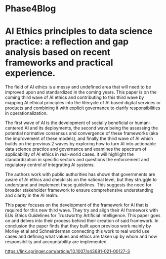 # Phase4Blog
# AI Ethics principles to data science practice: a reflection and gap analysis based on recent frameworks and practical experience.

The field of AI ethics is a messy and undefined area that will need to be improved upon and standardized in the coming years. This paper is on the coming third wave of AI ethics and contributing to this third wave by mapping AI ethical principles into the lifecycle of AI based digital services or products and combining it with explicit governance to clarify responsibilities in operationalization.

The first wave of AI is the development of socially beneficial or human-centered AI and its deployments, the second wave being the assessing the potential normative consensus and convergence of these frameworks (aka the improvement of these models), and finally the third wave of AI which builds on the previous 2 waves by exploring how to turn AI into actionable data science practice and governance and examines the spectrum of applicability of AI ethics in real-world cases.  It will highlight the standardization in specific sectors and questions the enforcement and regulatory control of integrating AI systems. 

The authors work with public authorities has shown that governments are aware of AI ethics and checklists on the national level, but they struggle to understand and implement these guidelines.  This suggests the need for broader stakeholder framework to ensure comprehensive understanding and clarity in the AI realm.

This paper focuses on the development of the framework for AI that is required for this new third wave. They try and align their AI framework with EUs Ethics Guidelines for Trustworthy Artificial Intelligence. This paper goes on and delves into their process behind their creation of said framework.  In conclusion the paper finds that they built upon previous work mainly by Morley et al and Schneirderman connecting this work to real world use cases and defining what values and ethics are taken up by whom and how responsibility and accountability are implemented. 



 


https://link.springer.com/article/10.1007/s43681-021-00127-3
